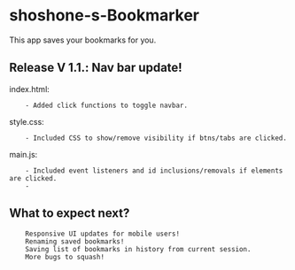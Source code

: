 # shoshone-s-Bookmarker
This app saves your bookmarks for you.

## Release V 1.1.: Nav bar update!
index.html:
```
    - Added click functions to toggle navbar.
```

style.css:
```
    - Included CSS to show/remove visibility if btns/tabs are clicked.
```     
main.js:
```
    - Included event listeners and id inclusions/removals if elements are clicked.
    - 
``` 

## What to expect next?
```
    Responsive UI updates for mobile users!
    Renaming saved bookmarks!
    Saving list of bookmarks in history from current session.
    More bugs to squash!
```
  

